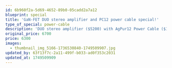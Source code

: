 ```yaml
---
id: 6b960f2a-5d69-4652-89b0-05cadd2a7a12
blueprint: special
title: 'GaN-FET DUO stereo amplifier and PC12 power cable special!'
type_of_special: power-cable
description: 'DUO stereo amplifier ($5200) with AgPur12 Power Cable ($1500 standard 1.5M)'
original_price: 6700
price: 6300
images:
  - thumbnail_img_5166-1736530840-1749509907.jpg
updated_by: 63f13f7c-2a11-499f-b033-ad0f353c2031
updated_at: 1749509909
---
```

